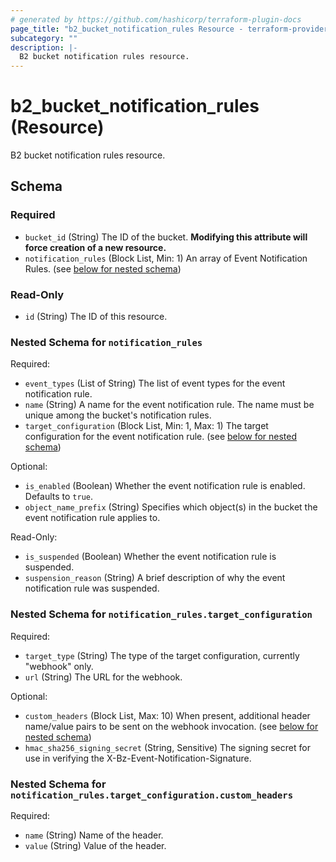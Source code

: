 ```yaml
---
# generated by https://github.com/hashicorp/terraform-plugin-docs
page_title: "b2_bucket_notification_rules Resource - terraform-provider-b2"
subcategory: ""
description: |-
  B2 bucket notification rules resource.
---
```


# b2_bucket_notification_rules (Resource)

B2 bucket notification rules resource.



<!-- schema generated by tfplugindocs -->
## Schema

### Required

- `bucket_id` (String) The ID of the bucket. **Modifying this attribute will force creation of a new resource.**
- `notification_rules` (Block List, Min: 1) An array of Event Notification Rules. (see [below for nested schema](#nestedblock--notification_rules))

### Read-Only

- `id` (String) The ID of this resource.

<a id="nestedblock--notification_rules"></a>
### Nested Schema for `notification_rules`

Required:

- `event_types` (List of String) The list of event types for the event notification rule.
- `name` (String) A name for the event notification rule. The name must be unique among the bucket's notification rules.
- `target_configuration` (Block List, Min: 1, Max: 1) The target configuration for the event notification rule. (see [below for nested schema](#nestedblock--notification_rules--target_configuration))

Optional:

- `is_enabled` (Boolean) Whether the event notification rule is enabled. Defaults to `true`.
- `object_name_prefix` (String) Specifies which object(s) in the bucket the event notification rule applies to.

Read-Only:

- `is_suspended` (Boolean) Whether the event notification rule is suspended.
- `suspension_reason` (String) A brief description of why the event notification rule was suspended.

<a id="nestedblock--notification_rules--target_configuration"></a>
### Nested Schema for `notification_rules.target_configuration`

Required:

- `target_type` (String) The type of the target configuration, currently "webhook" only.
- `url` (String) The URL for the webhook.

Optional:

- `custom_headers` (Block List, Max: 10) When present, additional header name/value pairs to be sent on the webhook invocation. (see [below for nested schema](#nestedblock--notification_rules--target_configuration--custom_headers))
- `hmac_sha256_signing_secret` (String, Sensitive) The signing secret for use in verifying the X-Bz-Event-Notification-Signature.

<a id="nestedblock--notification_rules--target_configuration--custom_headers"></a>
### Nested Schema for `notification_rules.target_configuration.custom_headers`

Required:

- `name` (String) Name of the header.
- `value` (String) Value of the header.
